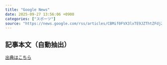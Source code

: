```yaml
---
title: "Google News"
date: 2025-09-27 13:56:06 +0900
categories: ["スポーツ"]
source: "https://news.google.com/rss/articles/CBMif0FVX3lxTE9JZThtZFdjZUVUa3BybVMzS293V3FvZ19PUnJhcVZIV0I0UmlxYmQ3Q0k1NndGSDl0TThYY0dMc3RVUVJPaW5oOVZtRjhRZVBTeVYyTHkta1pqQXVLWEhoanRpRjZLamUxZlpFcVRTQVpyMEUxaFQ2RjdkUnRnOEU?oc=5"
---
```


## 記事本文（自動抽出）
<body class="y0K44d EA71Tc" id="readabilityBody"></body>

[出典はこちら](https://news.google.com/rss/articles/CBMif0FVX3lxTE9JZThtZFdjZUVUa3BybVMzS293V3FvZ19PUnJhcVZIV0I0UmlxYmQ3Q0k1NndGSDl0TThYY0dMc3RVUVJPaW5oOVZtRjhRZVBTeVYyTHkta1pqQXVLWEhoanRpRjZLamUxZlpFcVRTQVpyMEUxaFQ2RjdkUnRnOEU?oc=5)

